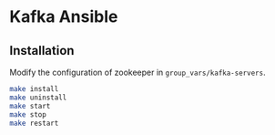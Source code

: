 # Kafka Ansible

## Installation

Modify the configuration of zookeeper in `group_vars/kafka-servers`.

```bash
make install
make uninstall
make start
make stop
make restart
```
